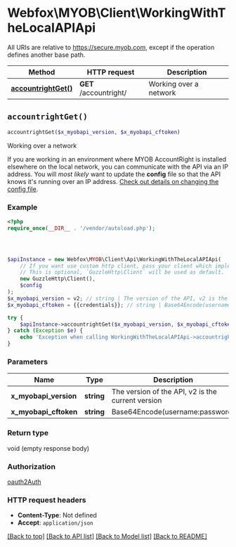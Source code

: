 # Webfox\MYOB\Client\WorkingWithTheLocalAPIApi

All URIs are relative to https://secure.myob.com, except if the operation defines another base path.

| Method | HTTP request | Description |
| ------------- | ------------- | ------------- |
| [**accountrightGet()**](WorkingWithTheLocalAPIApi.md#accountrightGet) | **GET** /accountright/ | Working over a network |


## `accountrightGet()`

```php
accountrightGet($x_myobapi_version, $x_myobapi_cftoken)
```

Working over a network

If you are working in an environment where MYOB AccountRight is installed elsewhere on the local network, you can communicate with the API via an IP address.  You will _most likely_ want to update the **config** file so that the API knows it's running over an IP address. [Check out details on changing the config file](http://myobapi.tumblr.com/post/70231017169/how-to-change-config-variables-for-the-desktop-api).

### Example

```php
<?php
require_once(__DIR__ . '/vendor/autoload.php');




$apiInstance = new Webfox\MYOB\Client\Api\WorkingWithTheLocalAPIApi(
    // If you want use custom http client, pass your client which implements `GuzzleHttp\ClientInterface`.
    // This is optional, `GuzzleHttp\Client` will be used as default.
    new GuzzleHttp\Client(),
    $config
);
$x_myobapi_version = v2; // string | The version of the API, v2 is the current version
$x_myobapi_cftoken = {{credentials}}; // string | Base64Encode(username:password)

try {
    $apiInstance->accountrightGet($x_myobapi_version, $x_myobapi_cftoken);
} catch (Exception $e) {
    echo 'Exception when calling WorkingWithTheLocalAPIApi->accountrightGet: ', $e->getMessage(), PHP_EOL;
}
```

### Parameters

| Name | Type | Description  | Notes |
| ------------- | ------------- | ------------- | ------------- |
| **x_myobapi_version** | **string**| The version of the API, v2 is the current version | [optional] |
| **x_myobapi_cftoken** | **string**| Base64Encode(username:password) | [optional] |

### Return type

void (empty response body)

### Authorization

[oauth2Auth](../../README.md#oauth2Auth)

### HTTP request headers

- **Content-Type**: Not defined
- **Accept**: `application/json`

[[Back to top]](#) [[Back to API list]](../../README.md#endpoints)
[[Back to Model list]](../../README.md#models)
[[Back to README]](../../README.md)
